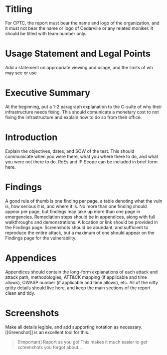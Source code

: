 # Titling
For CPTC, the report must bear the name and logo of the organization, and it must not bear the name or logo of Cedarville or any related moniker. It should be titled with team number only. 

# Usage Statement and Legal Points
Add a statement on appropriate viewing and usage, and the limits of wh may see or use 

# Executive Summary

At the beginning, put a 1-2 paragraph explanation to the C-suite of why their infrastructure needs fixing. This should comunicate a monetary cost to not fixing the infrastructure and explain how to do so from their office. 

# Introduction
Explain the objectives, dates, and SOW of the test. This should communicate when you were there, what you where there to do, and what you were not there to do. RoEs and IP Scope can be included in brief form here. 

# Findings
A good rule of thumb is one finding per page, a table denoting what the vuln is, how serious it is, and where it is. No more than one finding should appear per page, but findings may take up more than one page in emergencies. Remediation steps should be in appendices, along with full walkthroughs and demonstrations. A location or link should be provided in the Findings page. Screenshots should be abundant, and sufficient to reproduce the entire attack, but a maximum of one should appear on the Findings page for the vulnerability. 

# Appendices
Appendices should contain the long-form explanations of each attack and attack path, methodologies, ATT&CK mapping (if applicable and time allows), OWASP number (if applicable and time allows), etc. All of the nitty gritty details should live here, and keep the main sections of the report clean and tidy. 

# Screenshots
Make all details legible, and add supporting notation as necessary. [[Greenshot]] is an excellent tool for this. 

> [!important] Report as you go! This makes it much easier to get screenshots you forgot about...
